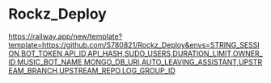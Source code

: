 # Rockz_Deploy


https://railway.app/new/template?template=https://github.com/S780821/Rockz_Deploy&envs=STRING_SESSION,BOT_TOKEN,API_ID,API_HASH,SUDO_USERS,DURATION_LIMIT,OWNER_ID,MUSIC_BOT_NAME,MONGO_DB_URI,AUTO_LEAVING_ASSISTANT,UPSTREAM_BRANCH,UPSTREAM_REPO,LOG_GROUP_ID
